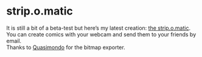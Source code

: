 <!--
  id: 221
  date: 2006-06-11T10:38:15
  modified: 2014-03-11T08:48:49
  slug: stripomatic
  type: post
  excerpt: <p>It is still a bit of a beta-test but here&#8217;s my latest creation: the strip.o.matic. You can create comics with your webcam and send them to your friends by email. Thanks to Quasimondo for the bitmap exporter.</p>
  categories: Flash, ActionScript
  tags: test
  inCv: 
  inPortfolio: 
  dateFrom: 
  dateTo: 
-->

# strip.o.matic

<p>It is still a bit of a beta-test but here&#8217;s my latest creation: <a href="http://strip.o.matic.shapers.nl/?lang=en" target="stripomatic">the strip.o.matic</a>. You can create comics with your webcam and send them to your friends by email.<br />
Thanks to <a href="http://www.quasimondo.com/archives/000572.php" target="quasimondo">Quasimondo</a> for the bitmap exporter.</p>